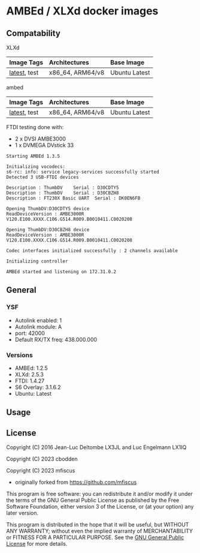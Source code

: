 # AMBEd / XLXd docker images


## Compatability

XLXd

| Image Tags            | Architectures           | Base Image         |
| :-------------------- | :-----------------------| :----------------- |
| [latest](https://hub.docker.com/r/cbodden/xlxd-docker/tags), test          | x86_64, ARM64/v8        | Ubuntu Latest      |


ambed

| Image Tags            | Architectures           | Base Image         |
| :-------------------- | :-----------------------| :----------------- |
| [latest](https://hub.docker.com/r/cbodden/ambed-docker/tags), test          | x86_64, ARM64/v8        | Ubuntu Latest      |

FTDI testing done with:
- 2 x DVSI AMBE3000
- 1 x DVMEGA DVstick 33
```
Starting AMBEd 1.3.5

Initializing vocodecs:
s6-rc: info: service legacy-services successfully started
Detected 3 USB-FTDI devices

Description : ThumbDV	 Serial : D30CDTY5
Description : ThumbDV	 Serial : D30CBZH8
Description : FT230X Basic UART	 Serial : DK0EN6FB

Opening ThumbDV:D30CDTY5 device
ReadDeviceVersion : AMBE3000R V120.E100.XXXX.C106.G514.R009.B0010411.C0020208

Opening ThumbDV:D30CBZH8 device
ReadDeviceVersion : AMBE3000R V120.E100.XXXX.C106.G514.R009.B0010411.C0020208

Codec interfaces initialized successfully : 2 channels available

Initializing controller

AMBEd started and listening on 172.31.0.2
```


## General

### YSF
- Autolink enabled: 1
- Autolink module: A
- port: 42000
- Default RX/TX freq: 438.000.000

### Versions
- AMBEd: 1.2.5
- XLXd: 2.5.3
- FTDI: 1.4.27
- S6 Overlay: 3.1.6.2 
- Ubuntu: Latest


## Usage


## License

Copyright (C) 2016 Jean-Luc Deltombe LX3JL and Luc Engelmann LX1IQ

Copyright (C) 2023 cbodden

Copyright (C) 2023 mfiscus
- originally forked from  https://github.com/mfiscus

This program is free software: you can redistribute it and/or modify it under the terms of the GNU General Public License as published by the Free Software Foundation, either version 3 of the License, or (at your option) any later version.

This program is distributed in the hope that it will be useful, but WITHOUT ANY WARRANTY; without even the implied warranty of MERCHANTABILITY or FITNESS FOR A PARTICULAR PURPOSE.  See the [GNU General Public License](./LICENSE) for more details.


